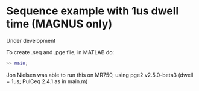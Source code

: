 # Sequence example with 1us dwell time (MAGNUS only)

Under development

To create .seq and .pge file, in MATLAB do:
```matlab
>> main;
```

Jon Nielsen was able to run this
on MR750, using pge2 v2.5.0-beta3
(dwell = 1us; PulCeq 2.4.1 as in main.m)
